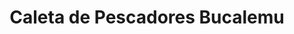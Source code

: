 ---
title: "Caleta de Pescadores Bucalemu"
url: /paredones/caleta-de-pescadores-bucalemu/
shop: marisco
---